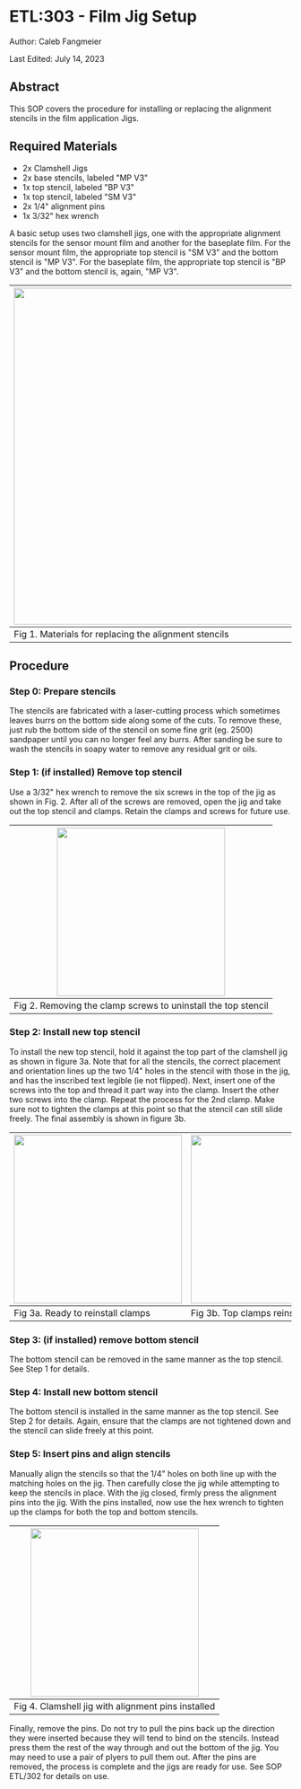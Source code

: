 # ETL:303 - Film Jig Setup

Author: Caleb Fangmeier

Last Edited: July 14, 2023

## Abstract

This SOP covers the procedure for installing or replacing the alignment stencils in the film application Jigs.


## Required Materials

  - 2x Clamshell Jigs
  - 2x base stencils, labeled "MP V3"
  - 1x top stencil, labeled "BP V3"
  - 1x top stencil, labeled "SM V3"
  - 2x 1/4" alignment pins
  - 1x 3/32" hex wrench

A basic setup uses two clamshell jigs, one with the appropriate alignment stencils for the sensor mount film and another for the baseplate film. 
For the sensor mount film, the appropriate top stencil is "SM V3" and the bottom stencil is "MP V3". 
For the baseplate film, the appropriate top stencil is "BP V3" and the bottom stencil is, again, "MP V3".


| <img src="https://github.com/nebraska-silicon-lab/Lab-Instructions/assets/2569566/25b2cd63-147e-402a-8cda-f77240dbbb4c" width="600px" /> |
|------------------------------------------------------------------------------------------------------------------------------------------|
| Fig 1. Materials for replacing the alignment stencils                                                                                    |


## Procedure

### Step 0: Prepare stencils

The stencils are fabricated with a laser-cutting process which sometimes leaves burrs on the bottom side along some of the cuts. To remove these, just rub the bottom side of the stencil on some fine grit (eg. 2500) sandpaper until you can no longer feel any burrs.
After sanding be sure to wash the stencils in soapy water to remove any residual grit or oils.

### Step 1: (if installed) Remove top stencil

 Use a 3/32" hex wrench to remove the six screws in the top of the jig as shown in Fig. 2. After all of the screws are removed, open the jig and take out the top stencil and clamps. Retain the clamps and screws for future use.

| <img src="https://github.com/nebraska-silicon-lab/Lab-Instructions/assets/2569566/2e584a29-6061-4b9b-a1b3-e5ef649e1880" width="300px"/> |
|-----------------------------------------------------------------------------------------------------------------------------------------|
| Fig 2. Removing the clamp screws to uninstall the top stencil                                                                           |

### Step 2: Install new top stencil

To install the new top stencil, hold it against the top part of the clamshell jig as shown in figure 3a. 
Note that for all the stencils, the correct placement and orientation lines up the two 1/4" holes in the stencil with those in the jig, and has the inscribed text legible (ie not flipped).
Next, insert one of the screws into the top and thread it part way into the clamp. 
Insert the other two screws into the clamp. Repeat the process for the 2nd clamp.
Make sure not to tighten the clamps at this point so that the stencil can still slide freely. The final assembly is shown in figure 3b.


| <img src="https://github.com/nebraska-silicon-lab/Lab-Instructions/assets/2569566/7c514074-e553-4fc4-bd0f-f9e9b9955e46" width="300px" /> | <img src="https://github.com/nebraska-silicon-lab/Lab-Instructions/assets/2569566/b8aca4d7-d247-4d38-ae0e-0b985b8aa5a9" width="300px" /> |
|------------------------------------------------------------------------------------------------------------------------------------------|------------------------------------------------------------------------------------------------------------------------------------------|
| Fig 3a. Ready to reinstall clamps                                                                                                        |Fig 3b. Top clamps reinstalled                                                                                                            |

### Step 3: (if installed) remove bottom stencil

The bottom stencil can be removed in the same manner as the top stencil. See Step 1 for details.

### Step 4: Install new bottom stencil

The bottom stencil is installed in the same manner as the top stencil. See Step 2 for details. Again, ensure that the clamps are not tightened down and the stencil can slide freely at this point.

### Step 5: Insert pins and align stencils

Manually align the stencils so that the 1/4" holes on both line up with the matching holes on the jig. Then carefully close the jig while attempting to keep the stencils in place. 
With the jig closed, firmly press the alignment pins into the jig. 
With the pins installed, now use the hex wrench to tighten up the clamps for both the top and bottom stencils.


| <img src="https://github.com/nebraska-silicon-lab/Lab-Instructions/assets/2569566/44df6ac7-479f-4f5c-8ba5-877206c14304" width="300px"/> |
|-----------------------------------------------------------------------------------------------------------------------------------------|
| Fig 4. Clamshell jig with alignment pins installed                                                                                      |

Finally, remove the pins. Do not try to pull the pins back up the direction they were inserted because they will tend to bind on the stencils.
Instead press them the rest of the way through and out the bottom of the jig. You may need to use a pair of plyers to pull them out.
After the pins are removed, the process is complete and the jigs are ready for use.
See SOP ETL/302 for details on use.


